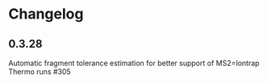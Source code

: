 # Changelog

## 0.3.28

Automatic fragment tolerance estimation for better support of MS2=Iontrap Thermo runs #305
